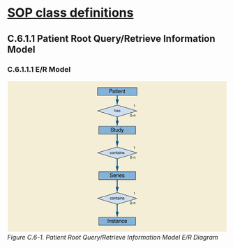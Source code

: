 # [SOP class definitions](https://dicom.nema.org/medical/dicom/2017b/output/chtml/part04/sect_C.6.html#sect_C.6.1.1)

## C.6.1.1 Patient Root Query/Retrieve Information Model
### C.6.1.1.1 E/R Model

![Patient Root Query/Retrieve Information Model E/R Diagram](_docs_/PS3-4/C.6-1.svg)
*Figure C.6-1. Patient Root Query/Retrieve Information Model E/R Diagram*